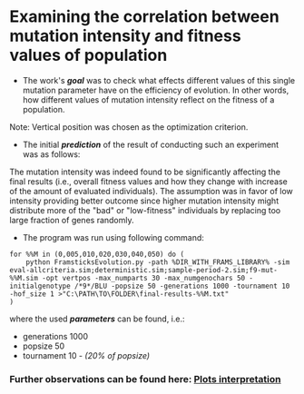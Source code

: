 # Examining the correlation between mutation intensity and fitness values of population

- The work's ***goal*** was to check what effects different values of this single mutation parameter have on the efficiency of evolution. In other words, how different values of mutation intensity reflect on the fitness of a population.

Note: Vertical position was chosen as the optimization criterion.

- The initial ***prediction*** of the result of conducting such an experiment was as follows:

The mutation intensity was indeed found to be significantly affecting the final results (i.e., overall fitness values and how they change with increase of the amount of evaluated individuals). The assumption was in favor of low intensity providing better outcome since higher mutation intensity might distribute more of the "bad" or "low-fitness" individuals by replacing too large fraction of genes randomly.

- The program was run using following command: 

```
for %%M in (0,005,010,020,030,040,050) do (
    python FramsticksEvolution.py -path %DIR_WITH_FRAMS_LIBRARY% -sim eval-allcriteria.sim;deterministic.sim;sample-period-2.sim;f9-mut-%%M.sim -opt vertpos -max_numparts 30 -max_numgenochars 50 -initialgenotype /*9*/BLU -popsize 50 -generations 1000 -tournament 10 -hof_size 1 >"C:\PATH\TO\FOLDER\final-results-%%M.txt"
)
```

where the used ***parameters*** can be found, i.e.:

  - generations 1000
  - popsize 50
  - tournament 10 - *(20% of popsize)*

### Further observations can be found here: [Plots interpretation](https://github.com/allsuitablenamesarealreadytaken/evolution-and-mutation-intensity/blob/main/plots/README.md)
